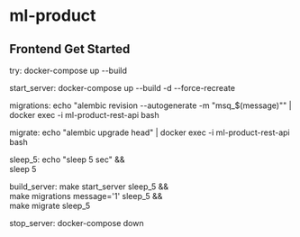 # ml-product

## Frontend Get Started

try:
	docker-compose up --build

start_server:
	docker-compose up --build -d --force-recreate

migrations:
	echo "alembic revision --autogenerate -m "msq_$(message)"" | docker exec -i ml-product-rest-api bash

migrate:
	echo "alembic upgrade head" | docker exec -i ml-product-rest-api bash

sleep_5:
	echo "sleep 5 sec" && \
	sleep 5

build_server:
	make start_server sleep_5 && \
	make migrations message='1' sleep_5 && \
	make migrate sleep_5

stop_server:
	docker-compose down